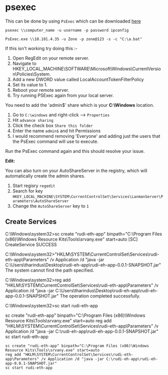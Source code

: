# psexec





This can be done by using `PsExec` which can be downloaded [here](https://docs.microsoft.com/en-us/sysinternals/downloads/psexec)

```text
psexec \\computer_name -u username -p password ipconfig

PsExec.exe \\10.101.4.35 -u Zone -p zone@123 -s -c "C:\a.bat"

```

If this isn't working try doing this :-

1. Open RegEdit on your remote server.
2. Navigate to HKEY\_LOCAL\_MACHINE\SOFTWARE\Microsoft\Windows\CurrentVersion\Policies\System.
3. Add a new DWORD value called LocalAccountTokenFilterPolicy
4. Set its value to 1.
5. Reboot your remote server.
6. Try running PSExec again from your local server.



You need to add the 'admin$' share which is your **C:\Windows** location.

1. Go to `C:\windows` and right-click --&gt; `Properties`
2. Hit `advance sharing`
3. Click the check box `Share this folder`
4. Enter the name `admin$` and hit Permissions
5. I would recommend removing 'Everyone' and adding just the users that the PsExec command will use to execute.

Run the PsExec command again and this should resolve your issue.

**Edit:**

You can also turn on your AutoShareServer in the registry, which will automatically create the admin shares.

1. Start regisry `regedit`
2. Search for key `HKEY_LOCAL_MACHINE\SYSTEM\CurrentControlSet\Services\LanmanServer\Parameters\AutoShareServer`
3. Change the `AutoShareServer` key to `1`

## Create Services

C:\Windows\system32&gt;sc create "rudi-eth-app" binpath="C:\Program Files \(x86\)\Windows Resource Kits\Tools\srvany.exe" start=auto \[SC\] CreateService SUCCESS

C:\Windows\system32&gt;"HKLM\SYSTEM\CurrentControlSet\Services\rudi-eth-app\Parameters" /v Application /d "java -jar C:\Users\tharindus\Desktop\rudi-eh-app\rudi-eh-app-0.0.1-SNAPSHOT.jar" The system cannot find the path specified.

C:\Windows\system32&gt;reg add "HKLM\SYSTEM\CurrentControlSet\Services\rudi-eth-app\Parameters" /v Application /d "java -jar C:\Users\tharindus\Desktop\rudi-eh-app\rudi-eh-app-0.0.1-SNAPSHOT.jar" The operation completed successfully.

C:\Windows\system32&gt;sc start rudi-eth-app



sc create "rudi-eth-app" binpath="C:\Program Files \(x86\)\Windows Resource Kits\Tools\srvany.exe" start=auto reg add "HKLM\SYSTEM\CurrentControlSet\Services\rudi-eth-app\Parameters" /v Application /d "java -jar C:\rudi-eh-app\rudi-eh-app-0.0.1-SNAPSHOT.jar" sc start rudi-eth-app

```text
sc create "rudi-eth-app" binpath="C:\Program Files (x86)\Windows Resource Kits\Tools\srvany.exe" start=auto 
reg add "HKLM\SYSTEM\CurrentControlSet\Services\rudi-eth-app\Parameters" /v Application /d "java -jar C:\rudi-eh-app\rudi-eh-app-0.0.1-SNAPSHOT.jar"
sc start rudi-eth-app

```

